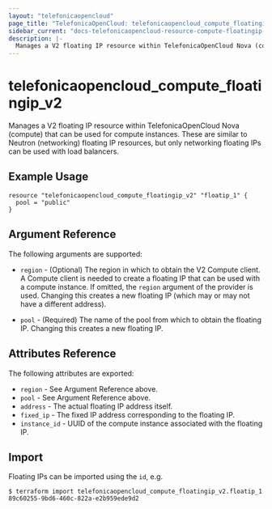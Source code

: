 ```yaml
---
layout: "telefonicaopencloud"
page_title: "TelefonicaOpenCloud: telefonicaopencloud_compute_floatingip_v2"
sidebar_current: "docs-telefonicaopencloud-resource-compute-floatingip-v2"
description: |-
  Manages a V2 floating IP resource within TelefonicaOpenCloud Nova (compute).
---
```


# telefonicaopencloud\_compute\_floatingip_v2

Manages a V2 floating IP resource within TelefonicaOpenCloud Nova (compute)
that can be used for compute instances.
These are similar to Neutron (networking) floating IP resources,
but only networking floating IPs can be used with load balancers.

## Example Usage

```hcl
resource "telefonicaopencloud_compute_floatingip_v2" "floatip_1" {
  pool = "public"
}
```

## Argument Reference

The following arguments are supported:

* `region` - (Optional) The region in which to obtain the V2 Compute client.
    A Compute client is needed to create a floating IP that can be used with
    a compute instance. If omitted, the `region` argument of the provider
    is used. Changing this creates a new floating IP (which may or may not
    have a different address).

* `pool` - (Required) The name of the pool from which to obtain the floating
    IP. Changing this creates a new floating IP.

## Attributes Reference

The following attributes are exported:

* `region` - See Argument Reference above.
* `pool` - See Argument Reference above.
* `address` - The actual floating IP address itself.
* `fixed_ip` - The fixed IP address corresponding to the floating IP.
* `instance_id` - UUID of the compute instance associated with the floating IP.

## Import

Floating IPs can be imported using the `id`, e.g.

```
$ terraform import telefonicaopencloud_compute_floatingip_v2.floatip_1 89c60255-9bd6-460c-822a-e2b959ede9d2
```
